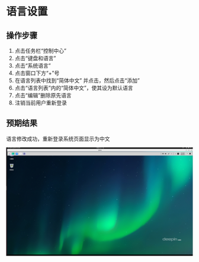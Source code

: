 # 语言设置

## 操作步骤

1. 点击任务栏“控制中心”
2. 点击“键盘和语言”
3. 点击“系统语言”
4. 点击窗口下方“+”号
5. 在语言列表中找到“简体中文” 并点击，然后点击“添加”
6. 点击“语言列表”内的“简体中文”，使其设为默认语言
7. 点击“编辑”删除原先语言
8. 注销当前用户重新登录

## 预期结果

语言修改成功，重新登录系统页面显示为中文

![语言设置.png](../img/语言设置.png)
